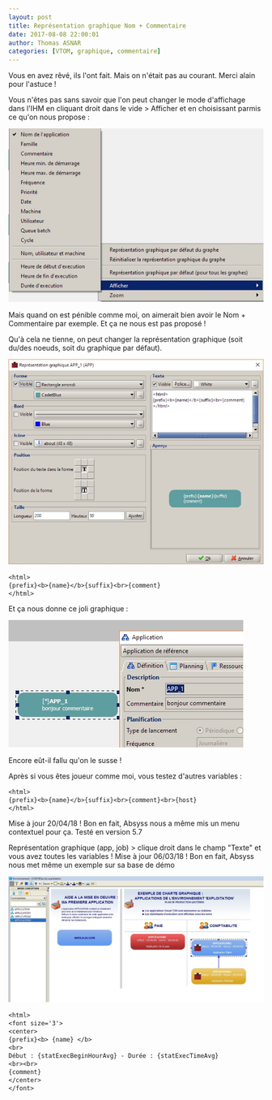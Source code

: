 ```yaml
---
layout: post
title: Représentation graphique Nom + Commentaire
date: 2017-08-08 22:00:01
author: Thomas ASNAR
categories: [VTOM, graphique, commentaire]
---
```

Vous en avez rêvé, ils l'ont fait. Mais on n'était pas au courant. Merci alain pour l'astuce !

Vous n'êtes pas sans savoir que l'on peut changer le mode d'affichage dans l'IHM en cliquant droit dans le vide > Afficher et en choisissant parmis ce qu'on nous propose :

![VTOM IHM Afficher](/wp-content/uploads/vtom_ihm_afficher.jpg)

Mais quand on est pénible comme moi, on aimerait bien avoir le Nom + Commentaire par exemple. Et ça ne nous est pas proposé ! 

Qu'à cela ne tienne, on peut changer la représentation graphique (soit du/des noeuds, soit du graphique par défaut).

![VTOM IHM Représentation Graphique](/wp-content/uploads/vtom_ihm_representation_graphique.jpg)

```
<html>
{prefix}<b>{name}</b>{suffix}<br>{comment}
</html>
```

Et ça nous donne ce joli graphique :

![VTOM IHM Afficher Commentaire](/wp-content/uploads/vtom_ihm_afficher_commentaire.jpg)

Encore eût-il fallu qu'on le susse !

Après si vous êtes joueur comme moi, vous testez d'autres variables :

```
<html>
{prefix}<b>{name}</b>{suffix}<br>{comment}<br>{host}
</html>
```

Mise à jour 20/04/18 ! Bon en fait, Absyss nous a même mis un menu contextuel pour ça.
Testé en version 5.7

Représentation graphique (app, job) > clique droit dans le champ "Texte" et vous avez toutes les variables !
Mise à jour 06/03/18 ! Bon en fait, Absyss nous met même un exemple sur sa base de démo

![VTOM IHM Base de démo Absyss](/wp-content/uploads/vtom_ihm_base_demo.jpg)

```
<html>
<font size='3'>
<center>
{prefix}<b> {name} </b>
<br>
Début : {statExecBeginHourAvg} - Durée : {statExecTimeAvg}
<br><br>
{comment}
</center>
</font>
```


